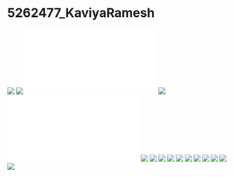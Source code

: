 # 5262477_KaviyaRamesh
![](GIT/simplilearn-screenshot.png)
![](SDLC-AGILE/COURSE%20SCREENSHOT.png)
![](GIT/SIMLILEARN_GIT.pdf)
![](GIT/codesignal-certificate.png)
![](GIT/CODESIGNAL_GIT.pdf)
![](UBUNTU-BASIC%20COMMENTS/Image-1.png)
![](UBUNTU-BASIC%20COMMENTS/Image-2.png)
![](UBUNTU-BASIC%20COMMENTS/Image-3.png)
![](UBUNTU-BASIC%20COMMENTS/Image-4.png)
![](UBUNTU-BASIC%20COMMENTS/Image-5.png)
![](UBUNTU-BASIC%20COMMENTS/Image-6.png)
![](UBUNTU-BASIC%20COMMENTS/Image-7.png)
![](UBUNTU-BASIC%20COMMENTS/Image-8.png)
![](UBUNTU-BASIC%20COMMENTS/Image-9.png)
![](UBUNTU-BASIC%20COMMENTS/Image-10.png)
![](UBUNTU-BASIC%20COMMENTS/Image-11.png)
